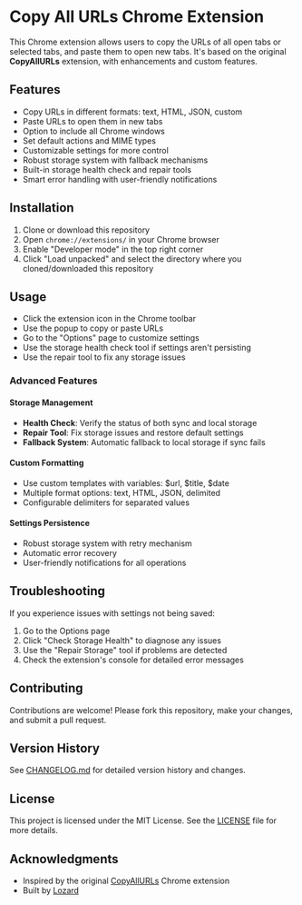 # Copy All URLs Chrome Extension

This Chrome extension allows users to copy the URLs of all open tabs or selected tabs, and paste them to open new tabs. It's based on the original **CopyAllURLs** extension, with enhancements and custom features.

## Features

- Copy URLs in different formats: text, HTML, JSON, custom
- Paste URLs to open them in new tabs
- Option to include all Chrome windows
- Set default actions and MIME types
- Customizable settings for more control
- Robust storage system with fallback mechanisms
- Built-in storage health check and repair tools
- Smart error handling with user-friendly notifications

## Installation

1. Clone or download this repository
2. Open `chrome://extensions/` in your Chrome browser
3. Enable "Developer mode" in the top right corner
4. Click "Load unpacked" and select the directory where you cloned/downloaded this repository

## Usage

- Click the extension icon in the Chrome toolbar
- Use the popup to copy or paste URLs
- Go to the "Options" page to customize settings
- Use the storage health check tool if settings aren't persisting
- Use the repair tool to fix any storage issues

### Advanced Features

#### Storage Management
- **Health Check**: Verify the status of both sync and local storage
- **Repair Tool**: Fix storage issues and restore default settings
- **Fallback System**: Automatic fallback to local storage if sync fails

#### Custom Formatting
- Use custom templates with variables: $url, $title, $date
- Multiple format options: text, HTML, JSON, delimited
- Configurable delimiters for separated values

#### Settings Persistence
- Robust storage system with retry mechanism
- Automatic error recovery
- User-friendly notifications for all operations

## Troubleshooting

If you experience issues with settings not being saved:

1. Go to the Options page
2. Click "Check Storage Health" to diagnose any issues
3. Use the "Repair Storage" tool if problems are detected
4. Check the extension's console for detailed error messages

## Contributing

Contributions are welcome! Please fork this repository, make your changes, and submit a pull request.

## Version History

See [CHANGELOG.md](./CHANGELOG.md) for detailed version history and changes.

## License

This project is licensed under the MIT License. See the [LICENSE](./LICENSE) file for more details.

## Acknowledgments

- Inspired by the original [CopyAllURLs](https://github.com/vincepare/CopyAllUrl_Chrome) Chrome extension
- Built by [Lozard](https://github.com/Flozad)